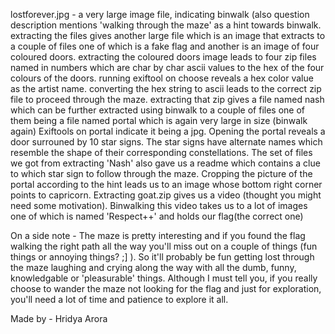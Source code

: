 lostforever.jpg - a very large image file, indicating binwalk (also question description mentions 'walking through the maze' as a hint towards binwalk.
extracting the files gives another large file which is an image that extracts to a couple of files one of which is a fake flag and another is an image of four coloured doors. extracting the coloured doors image leads to four zip files named in numbers which are char by char ascii values to the hex of the four colours of the doors.
running exiftool on choose reveals a hex color value as the artist name.
converting the hex string to ascii leads to the correct zip file to proceed through the maze. 
extracting that zip gives a file named nash which can be further extracted using binwalk to a couple of files one of them being a file named portal which is again very large in size (binwalk again)
Exiftools on portal indicate it being a jpg. Opening the portal reveals a door surrouned by 10 star signs. The star signs have alternate names which resemble the shape of their corresponding constellations. The set of files we got from extracting 'Nash' also gave us a readme which contains a clue to which star sign to follow through the maze. Cropping the picture of the portal according to the hint leads us to an image whose bottom right corner points to capricorn. 
Extracting goat.zip gives us a video (thought you might need some motivation). Binwalking this video takes us to a lot of images one of which is named 'Respect++' and holds our flag(the correct one)

On a side note - The maze is pretty interesting and if you found the flag walking the right path all the way you'll miss out on a couple of things (fun things or annoying things? ;] ). So it'll probably be fun getting lost through the maze laughing and crying along the way with all the dumb, funny, knowledgable or 'pleasurable' things. Although I must tell you, if you really choose to wander the maze not looking for the flag and just for exploration, you'll need a lot of time and patience to explore it all.

Made by - Hridya Arora
